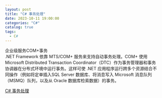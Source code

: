 ```yaml
---
layout: post
title: "C# 事务处理"
date: 2023-10-11 19:00:00
categories: "C#"
catalog: true
tags:
  - C#
---
```

企业级服务COM+事务  
.NET Framework 依靠 MTS/COM+ 服务来支持自动事务处理。COM+ 使用 Microsoft Distributed Transaction Coordinator（DTC）作为事务管理器和事务协调器在分布式环境中运行事务。这样可使 .NET 应用程序运行跨多个资源结合不同操作（例如将定单插入SQL Server 数据库、将消息写入 Microsoft 消息队列（MSMQ）队列，以及从 Oracle 数据库检索数据）的事务。  


[C# 事务处理 ](https://www.cnblogs.com/ywtk/p/3936703.html)   